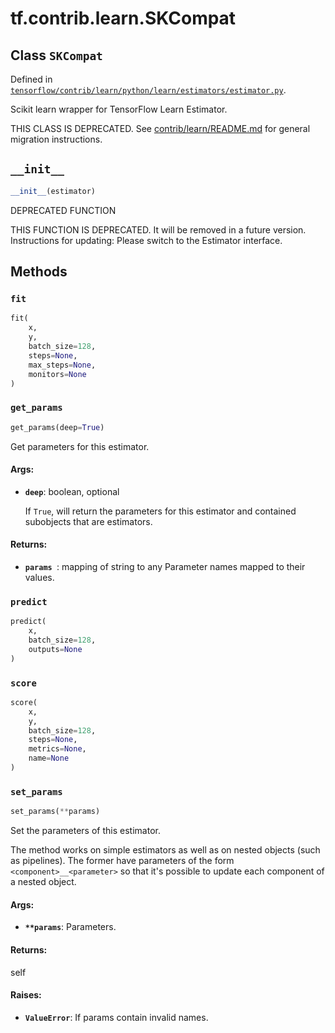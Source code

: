 <div itemscope itemtype="http://developers.google.com/ReferenceObject">
<meta itemprop="name" content="tf.contrib.learn.SKCompat" />
<meta itemprop="path" content="Stable" />
<meta itemprop="property" content="__init__"/>
<meta itemprop="property" content="fit"/>
<meta itemprop="property" content="get_params"/>
<meta itemprop="property" content="predict"/>
<meta itemprop="property" content="score"/>
<meta itemprop="property" content="set_params"/>
</div>

# tf.contrib.learn.SKCompat

## Class `SKCompat`





Defined in [`tensorflow/contrib/learn/python/learn/estimators/estimator.py`](https://www.tensorflow.org/code/tensorflow/contrib/learn/python/learn/estimators/estimator.py).

Scikit learn wrapper for TensorFlow Learn Estimator.

THIS CLASS IS DEPRECATED. See
[contrib/learn/README.md](https://www.tensorflow.org/code/tensorflow/contrib/learn/README.md)
for general migration instructions.

<h2 id="__init__"><code>__init__</code></h2>

``` python
__init__(estimator)
```

DEPRECATED FUNCTION

THIS FUNCTION IS DEPRECATED. It will be removed in a future version.
Instructions for updating:
Please switch to the Estimator interface.



## Methods

<h3 id="fit"><code>fit</code></h3>

``` python
fit(
    x,
    y,
    batch_size=128,
    steps=None,
    max_steps=None,
    monitors=None
)
```



<h3 id="get_params"><code>get_params</code></h3>

``` python
get_params(deep=True)
```

Get parameters for this estimator.

#### Args:

* <b>`deep`</b>: boolean, optional

    If `True`, will return the parameters for this estimator and
    contained subobjects that are estimators.


#### Returns:

* <b>`params `</b>: mapping of string to any
  Parameter names mapped to their values.

<h3 id="predict"><code>predict</code></h3>

``` python
predict(
    x,
    batch_size=128,
    outputs=None
)
```



<h3 id="score"><code>score</code></h3>

``` python
score(
    x,
    y,
    batch_size=128,
    steps=None,
    metrics=None,
    name=None
)
```



<h3 id="set_params"><code>set_params</code></h3>

``` python
set_params(**params)
```

Set the parameters of this estimator.

The method works on simple estimators as well as on nested objects
(such as pipelines). The former have parameters of the form
``<component>__<parameter>`` so that it's possible to update each
component of a nested object.

#### Args:

* <b>`**params`</b>: Parameters.


#### Returns:

self


#### Raises:

* <b>`ValueError`</b>: If params contain invalid names.



